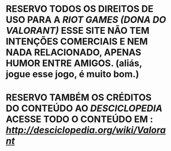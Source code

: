 # RESERVO TODOS OS DIREITOS DE USO PARA A *RIOT GAMES* *(DONA DO VALORANT)* ESSE SITE NÃO TEM INTENÇÕES COMERCIAIS E NEM NADA RELACIONADO, APENAS HUMOR ENTRE AMIGOS. (aliás, jogue esse jogo, é muito bom.)
# RESERVO TAMBÉM OS CRÉDITOS DO CONTEÚDO AO *DESCICLOPEDIA* ACESSE TODO O CONTEÚDO EM : *http://desciclopedia.org/wiki/Valorant*